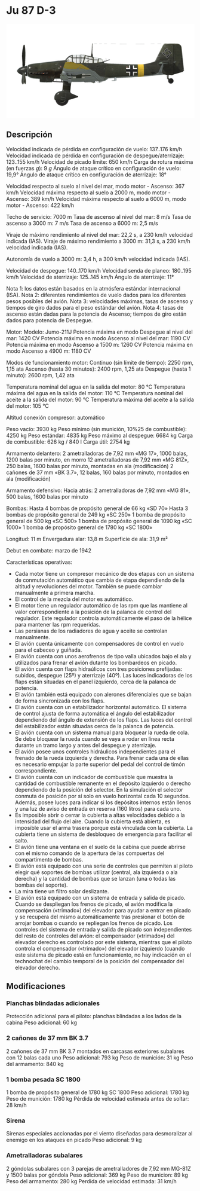 # Ju 87 D-3

![ju87d3](../images/ju87d3.png)

## Descripción

Velocidad indicada de pérdida en configuración de vuelo: 137..176 km/h
Velocidad indicada de pérdida en configuración de despegue/aterrizaje: 123..155 km/h
Velocidad de picado límite: 650 km/h
Carga de rotura máxima (en fuerzas <i>g</i>): 9 <i>g</i>
Ángulo de ataque crítico en configuración de vuelo: 19,9°
Ángulo de ataque crítico en configuración de aterrizaje: 18°

Velocidad respecto al suelo al nivel del mar, modo motor - Ascenso: 367 km/h
Velocidad máxima respecto al suelo a 2000 m, modo motor - Ascenso: 389 km/h
Velocidad máxima respecto al suelo a 6000 m, modo motor - Ascenso: 422 km/h

Techo de servicio: 7000 m
Tasa de ascenso al nivel del mar: 8 m/s
Tasa de ascenso a 3000 m: 7 m/s
Tasa de ascenso a 6000 m: 2,5 m/s

Viraje de máximo rendimiento al nivel del mar: 22,2 s, a 230 km/h velocidad indicada (IAS).
Viraje de máximo rendimiento a 3000 m: 31,3 s, a 230 km/h velocidad indicada (IAS).

Autonomía de vuelo a 3000 m: 3,4 h, a 300 km/h velocidad indicada (IAS).

Velocidad de despegue: 140..170 km/h
Velocidad senda de planeo: 180..195 km/h
Velocidad de aterrizaje: 125..145 km/h
Ángulo de aterrizaje: 11°

Nota 1: los datos están basados en la atmósfera estándar internacional (ISA).
Nota 2: diferentes rendimientos de vuelo dados para los diferentes pesos posibles del avión.
Nota 3: velocidades máximas, tasas de ascenso y tiempos de giro dados para el peso estándar del avión.
Nota 4: tasas de ascenso están dadas para la potencia de Ascenso; tiempos de giro están dados para potencia de Despegue.

Motor:
Modelo: Jumo-211J
Potencia máxima en modo Despegue al nivel del mar: 1420 CV
Potencia máxima en modo Ascenso al nivel del mar: 1190 CV
Potencia máxima en modo Ascenso a 1500 m: 1260 CV
Potencia máxima en modo Ascenso a 4900 m: 1180 CV

Modos de funcionamiento motor:
Continuo (sin límite de tiempo): 2250 rpm, 1,15 ata
Ascenso (hasta 30 minutos): 2400 rpm, 1,25 ata
Despegue (hasta 1 minuto): 2600 rpm, 1,42 ata

Temperatura nominal del agua en la salida del motor: 80 °C
Temperatura máxima del agua en la salida del motor: 110 °C
Temperatura nominal del aceite a la salida del motor: 90 °C
Temperatura máxima del aceite a la salida del motor: 105 °C

Altitud conexión compresor: automático 

Peso vacío: 3930 kg
Peso mínimo (sin munición, 10%25 de combustible): 4250 kg
Peso estándar: 4835 kg
Peso máximo al despegue: 6684 kg
Carga de combustible: 626 kg / 840 l
Carga útil: 2754 kg

Armamento delantero:
2 ametralladoras de 7,92 mm «MG 17», 1000 balas, 1200 balas por minuto, en morro
12 ametralladoras de 7,92 mm «MG 81Z», 250 balas, 1600 balas por minuto, montadas en ala (modificación)
2 cañones de 37 mm «BK 3.7», 12 balas, 160 balas por minuto, montados en ala (modificación)

Armamento defensivo:
Hacia atrás: 2 ametralladoras de 7,92 mm «MG 81», 500 balas, 1600 balas por minuto

Bombas:
Hasta 4 bombas de propósito general de 66 kg «SD 70»
Hasta 3 bombas de propósito general de 249 kg «SC 250»
1 bomba de propósito general de 500 kg «SC 500»
1 bomba de propósito general de 1090 kg «SC 1000»
1 bomba de propósito general de 1780 kg «SC 1800»

Longitud: 11 m
Envergadura alar: 13,8 m
Superficie de ala: 31,9 m²

Debut en combate: marzo de 1942

Características operativas:
- Cada motor tiene un compresor mecánico de dos etapas con un sistema de conmutación automático que cambia de etapa dependiendo de la altitud y revoluciones del motor. También se puede cambiar manualmente a primera marcha.
- El control de la mezcla del motor es automático.
- El motor tiene un regulador automático de las rpm que las mantiene al valor correspondiente a la posición de la palanca de control del regulador. Este regulador controla automáticamente el paso de la hélice para mantener las rpm requeridas.
- Las persianas de los radiadores de agua y aceite se controlan manualmente.
- El avión cuenta únicamente con compensadores de control en vuelo para el cabeceo y guiñada.
- El avión cuenta con unos aerofrenos de tipo valla ubicados bajo el ala y utilizados para frenar el avión dutante los bombardeos en picado.
- El avión cuenta con flaps hidraúlicos con tres posiciones prefijadas: subidos, despegue (25º) y aterrizaje (40º). Las luces indicadoras de los flaps están situadas en el panel izquierdo, cerca de la palanca de potencia.
- El avión también está equipado con alerones diferenciales que se bajan de forma sincronizada con los flaps.
- El avión cuenta con un estabilizador horizontal automático. El sistema de control ajusta de forma automática el ángulo del estabilizador dependiendo del ángulo de extensión de los flaps. Las luces del control del estabilizador están situadas cerca de la palanca de potencia.
- El avión cuenta con un sistema manual para bloquear la rueda de cola. Se debe bloquear la rueda cuando se vaya a rodar en línea recta durante un tramo largo y antes del despegue y aterrizaje.
- El avión posee unos controles hidráulicos independientes para el frenado de la rueda izquierda y derecha. Para frenar cada una de ellas es necesario empujar la parte superior del pedal del control de timón correspondiente.
- El avión cuenta con un indicador de combustible que muestra la cantidad de combustible remanente en el depósito izquierdo o derecho dependiendo de la posición del selector. En la simulación el selector conmuta de posición por sí solo en vuelo horizontal cada 10 segundos. Además, posee luces para indicar si los depósitos internos están llenos y una luz de aviso de entrada en reserva (160 litros) para cada uno.
- Es imposible abrir o cerrar la cubierta a altas velocidades debido a la intensidad del flujo del aire. Cuando la cubierta está abierta, es imposible usar el arma trasera porque está vinculada con la cubierta. La cubierta tiene un sistema de desbloqueo de emergencia para facilitar el salto.
- El avión tiene una ventana en el suelo de la cabina que puede abrirse con el mismo comando de la apertura de las compuertas del compartimento de bombas.
- El avión está equipado con una serie de controles que permiten al piloto elegir qué soportes de bombas utilizar (central, ala izquierda o ala derecha) y la cantidad de bombas que se lanzan (una o todas las bombas del soporte).
- La mira tiene un filtro solar deslizante.
- El avión está equipado con un sistema de entrada y salida de picado. Cuando se despliegan los frenos de picado, el avión modifica la compensación («trimado») del elevador para ayudar a entrar en picado y se recupera del mismo automáticamente tras presionar el botón de arrojar bombas o cuando se repliegan los frenos de picado. Los controles del sistema de entrada y salida de picado son independientes del resto de controles del avión: el compensador («trimado») del elevador derecho es controlado por este sistema, mientras que el piloto controla el compensador («trimado») del elevador izquierdo (cuando este sistema de picado está en funcionamiento, no hay indicación en el technochat del cambio temporal de la posición del compensador del elevador derecho.

## Modificaciones


### Planchas blindadas adicionales

Protección adicional para el piloto: planchas blindadas a los lados de la cabina
Peso adicional: 60 kg


### 2 cañones de 37 mm BK 3.7

2 cañones de 37 mm BK 3.7 montados en carcasas exteriores subalares con 12 balas cada uno
Peso adicional: 793 kg
Peso de munición: 31 kg
Peso del armamento: 840 kg


### 1 bomba pesada SC 1800

1 bomba de propósito general de 1780 kg SC 1800
Peso adicional: 1780 kg
Peso de munición: 1780 kg
Pérdida de velocidad estimada antes de soltar: 28 km/h


### Sirena

Sirenas especiales accionadas por el viento diseñadas para desmoralizar al enemigo en los ataques en picado
Peso adicional: 9 kg


### Ametralladoras subalares

2 góndolas subalares con 3 parejas de ametralladores de 7,92 mm MG-81Z y 1500 balas por góndola
Peso adicional: 369 kg
Peso de municion: 89 kg
Peso del armamento: 280 kg
Perdida de velocidad estimada: 31 km/h